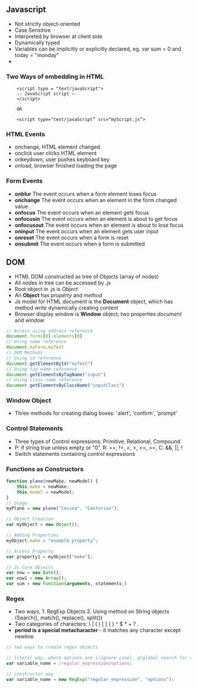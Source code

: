 ## Javascript
- Not strictly object-oriented
- Case Sensitive
- Interpreted by browser at client side
- Dynamically typed
- Variables can be implicitly or explicitly declared, eg. var sum = 0 and today = "monday"
- 

### Two Ways of embedding in HTML
```
    <script type = "text/javaScript">
    -- JavaScript script –-
    </script>

    OR

    <script type="text/javaScript” src=“myScript.js”>
```
### HTML Events
- onchange, HTML element changed
- onclick user clicks HTML element
- onkeydown, user pushes keyboard key
- onload, browser finished loading the page

### Form Events
- **onblur** The event occurs when a form element loses focus
- **onchange** The event occurs when an element in the form  changed value
- **onfocus** The event occurs when an element gets focus
- **onfocusin** The event occurs when an element is about to get focus
- **onfocusout** The event occurs when an element is about to lose focus
- **oninput** The event occurs when an element gets user input
- **onreset** The event occurs when a form is reset
- **onsubmit** The event occurs when a form is submitted


## DOM
- HTML DOM constructed as tree of Objects (array of nodes)
- All nodes in tree can be accessed by .js
- Root object in .js is *Object*
- An **Object** has *property* and *method*
- Js model for HTML document is the **Document** object, which has method *write* dynamically creating content
- Browser display window is **Window** object, two properties *document* and *window*
```javascript
// Access using address reference
document.forms[0].elements[0]
// Using name reference
document.myForm.myText
// DOM Methods
// Using id reference
document.getElementById("myText")
// Using tag name reference
document.getElementsByTagName("input")
// Using class name reference
document.getElementsByClassName("inputClass")
```

### Window Object
- Three methods for creating dialog boxes: 'alert', 'confirm', 'prompt'


### Control Statements
- Three types of Control expressions: Primitive, Relational, Compound
- P: if string true unless empty or "0". R: ==, !=, <, >, <=, >=, C: &&, ||, !
- Switch statements containing control expressions


### Functions as Constructors
```javascript
function plane(newMake, newModel) {
    this.make = newMake;
    this.model = newModel;
}
// Usage
myPlane = new plane("Cessna", "Centurion");

// Object Creation
var myObject = new Object();

// Adding Properties
myObject.make = "example property";

// Access Property
var property1 = myObject["make"];

// Js Core Objects
var now = new Date();
var now1 = new Array();
var sum = new Function(arguments, statements;)
```

### Regex
- Two ways, 1. RegExp Objects 2. Using method on String objects (Search(), match(), replace(), split())
- Two categories of characters: \ | ( ) [ ] { } ^ $ * + ? .
- **period is a special metacharacter** - it matches any character except
newline
```javascript
// two ways to create regex objects

// literal way, where options are i(ignore case), g(global search for all occurrences), m(match over multiple lines)
var variable_name = /regular_expression/options;

// constructor way
var variable_name = new RegExp("regular_expression", "options");
```
